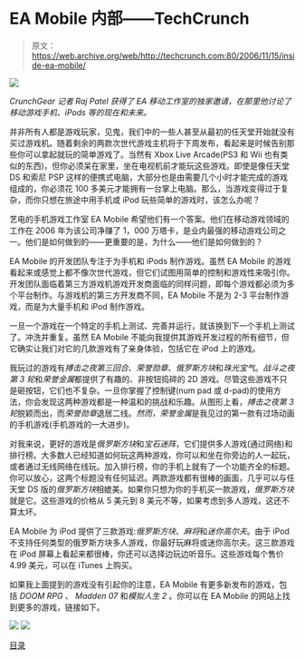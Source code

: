 # EA Mobile 内部——TechCrunch

> 原文：<https://web.archive.org/web/http://techcrunch.com:80/2006/11/15/inside-ea-mobile/>

![](img/2aad06ac1ec12a4c7d6459cba1cfc4ed.png)

*CrunchGear 记者 Raj Patel 获得了 EA 移动工作室的独家邀请，在那里他讨论了移动游戏手机、iPods 等的现在和未来。*

并非所有人都是游戏玩家，见鬼，我们中的一些人甚至从最初的任天堂开始就没有买过游戏机。随着剩余的两款次世代游戏主机将于下周发布，看起来是时候告别那些你可以拿起就玩的简单游戏了。当然有 Xbox Live Arcade(PS3 和 Wii 也有类似的东西)，但你必须呆在家里，坐在电视机前才能玩这些游戏。即使是像任天堂 DS 和索尼 PSP 这样的便携式电脑，大部分也是由需要几个小时才能完成的游戏组成的，你必须花 100 多美元才能拥有一台掌上电脑。那么，当游戏变得过于复杂，而你只想在旅途中用手机或 iPod 玩些简单的游戏时，该怎么办呢？

艺电的手机游戏工作室 EA Mobile 希望他们有一个答案。他们在移动游戏领域的工作在 2006 年为该公司净赚了 1，000 万塔卡，是业内最强的移动游戏公司之一。他们是如何做到的——更重要的是，为什么——他们是如何做到的？

EA Mobile 的开发团队专注于为手机和 iPods 制作游戏。虽然 EA Mobile 的游戏看起来或感觉上都不像次世代游戏，但它们试图用简单的控制和游戏性来吸引你。开发团队面临着第三方游戏机游戏开发商面临的同样问题，即每个游戏都必须为多个平台制作。与游戏机的第三方开发商不同，EA Mobile 不是为 2-3 平台制作游戏，而是为大量手机和 iPod 制作游戏。

一旦一个游戏在一个特定的手机上测试、完善并运行，就该换到下一个手机上测试了。冲洗并重复。虽然 EA Mobile 不能向我提供其游戏开发过程的所有细节，但它确实让我们对它的几款游戏有了亲身体验，包括它在 iPod 上的游戏。

我玩过的游戏有*搏击之夜第三回合*、*荣誉勋章*、*俄罗斯方块*和*珠光宝气*。*战斗之夜第 3 轮*和*荣誉金属*都提供了有趣的、非按钮捣碎的 2D 游戏。尽管这些游戏不只是砸按钮，它们也不复杂。一旦你掌握了控制键(num pad 或 d-pad)的使用方法，你会发现这两种游戏都是一种温和的挑战和乐趣。从图形上看，*搏击之夜第 3 轮*脱颖而出，而*荣誉勋章*退居二线。*然而，荣誉金属*是我见过的第一款有过场动画的手机游戏(手机游戏的一大进步)。

对我来说，更好的游戏是*俄罗斯方块*和*宝石迷阵*，它们提供多人游戏(通过网络)和排行榜。大多数人已经知道如何玩这两种游戏，你可以和坐在你旁边的人一起玩，或者通过无线网络在线玩。加入排行榜，你的手机上就有了一个功能齐全的标题。你可以放心，这两个标题没有任何延迟。两款游戏都有很棒的画面，几乎可以与任天堂 DS 版的*俄罗斯方块*相媲美。如果你只想为你的手机买一款游戏，*俄罗斯方块*就是它。这些游戏的价格从 5 美元到 8 美元不等，如果考虑到多人游戏，这还不算太坏。

EA Mobile 为 iPod 提供了三款游戏:*俄罗斯方块*、*麻将*和*迷你高尔夫*。由于 iPod 不支持任何类型的俄罗斯方块多人游戏，你最好玩麻将或迷你高尔夫。这三款游戏在 iPod 屏幕上看起来都很棒，你还可以选择边玩边听音乐。这些游戏每个售价 4.99 美元，可以在 iTunes 上购买。

如果我上面提到的游戏没有引起你的注意，EA Mobile 有更多新发布的游戏，包括 *DOOM RPG* 、 *Madden 07* 和*模拟人生 2* 。你可以在 EA Mobile 的网站上找到更多的游戏，链接如下。

![](img/81e48633d9e021b6a98c9d8a22e91e12.png)
![](img/3b87a0436037cdc0bf7401da3aa18abd.png)


[目录](https://web.archive.org/web/20201124155546/http://www.eamobile.com/Web/Catalog/)